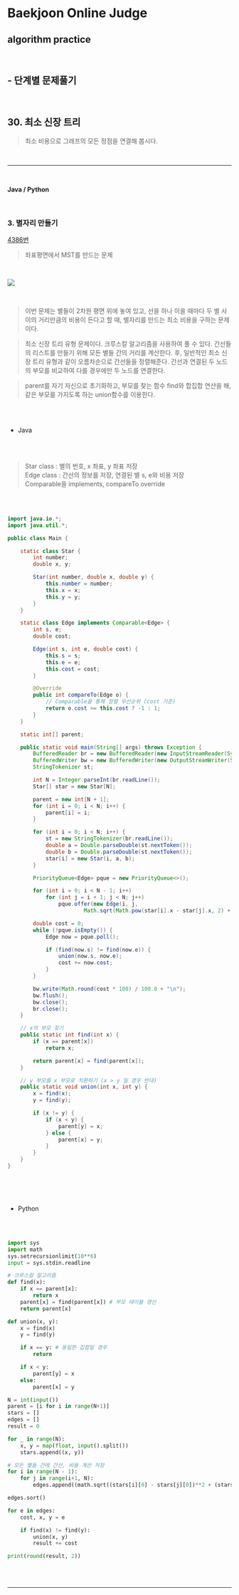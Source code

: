 # Baekjoon Online Judge

## algorithm practice
<br>

## - 단계별 문제풀기
<br>

## 30. 최소 신장 트리

> 최소 비용으로 그래프의 모든 정점을 연결해 봅시다.

<br>

---

<br>

**Java / Python**

<br>

### 3. 별자리 만들기
[4386번](https://www.acmicpc.net/problem/4386) 
> 좌표평면에서 MST를 만드는 문제

<br>

![](https://images.velog.io/images/jini_eun/post/217a4825-03e6-48a3-8853-afc84769be48/image.png)

<br>

> 이번 문제는 별들이 2차원 평면 위에 놓여 있고, 선을 하나 이을 때마다 두 별 사이의 거리만큼의 비용이 든다고 할 때, 별자리를 만드는 최소 비용을 구하는 문제이다.

> 최소 신장 트리 유형 문제이다. 크루스칼 알고리즘을 사용하여 풀 수 있다. 간선들의 리스트를 만들기 위해 모든 별들 간의 거리를 계산한다. 후, 일반적인 최소 신장 트리 유형과 같이 오름차순으로 간선들을 정렬해준다. 간선과 연결된 두 노드의 부모를 비교하여 다를 경우에만 두 노드를 연결한다.

> parent를 자기 자신으로 초기화하고, 부모를 찾는 함수 find와 합집합 연산을 해, 같은 부모를 가지도록 하는 union함수를 이용한다.

<br><br>

- Java

<br><br>

> Star class : 별의 번호, x 좌표, y 좌표 저장 <br>
Edge class : 간선의 정보를 저장, 연결된 별 s, e와 비용 저장 <br>
Comparable을 implements, compareTo override

<br><br>

```java
import java.io.*;
import java.util.*;

public class Main {

	static class Star {
		int number;
		double x, y;

		Star(int number, double x, double y) {
			this.number = number;
			this.x = x;
			this.y = y;
		}
	}

	static class Edge implements Comparable<Edge> {
		int s, e;
		double cost;

		Edge(int s, int e, double cost) {
			this.s = s;
			this.e = e;
			this.cost = cost;
		}

		@Override
		public int compareTo(Edge o) {
			// Comparable을 통해 정렬 우선순위 (cost 기준)
			return o.cost >= this.cost ? -1 : 1;
		}
	}

	static int[] parent;

	public static void main(String[] args) throws Exception {
		BufferedReader br = new BufferedReader(new InputStreamReader(System.in));
		BufferedWriter bw = new BufferedWriter(new OutputStreamWriter(System.out));
		StringTokenizer st;

		int N = Integer.parseInt(br.readLine());
		Star[] star = new Star[N];

		parent = new int[N + 1];
		for (int i = 0; i < N; i++) {
			parent[i] = i;
		}

		for (int i = 0; i < N; i++) {
			st = new StringTokenizer(br.readLine());
			double a = Double.parseDouble(st.nextToken());
			double b = Double.parseDouble(st.nextToken());
			star[i] = new Star(i, a, b);
		}

		PriorityQueue<Edge> pque = new PriorityQueue<>();

		for (int i = 0; i < N - 1; i++)
			for (int j = i + 1; j < N; j++)
				pque.offer(new Edge(i, j,
						Math.sqrt(Math.pow(star[i].x - star[j].x, 2) + Math.pow(star[i].y - star[j].y, 2))));

		double cost = 0;
		while (!pque.isEmpty()) {
			Edge now = pque.poll();

			if (find(now.s) != find(now.e)) {
				union(now.s, now.e);
				cost += now.cost;
			}
		}

		bw.write(Math.round(cost * 100) / 100.0 + "\n");
		bw.flush();
		bw.close();
		br.close();
	}

	// x의 부모 찾기
	public static int find(int x) {
		if (x == parent[x])
			return x;

		return parent[x] = find(parent[x]);
	}

	// y 부모를 x 부모로 치환하기 (x > y 일 경우 반대)
	public static void union(int x, int y) {
		x = find(x);
		y = find(y);

		if (x != y) {
			if (x < y) {
				parent[y] = x;
			} else {
				parent[x] = y;
			}
		}
	}
}
```

<br><br><br>

- Python 

<br><br>

```python
import sys
import math
sys.setrecursionlimit(10**6)
input = sys.stdin.readline

# 크루스칼 알고리즘
def find(x):
    if x == parent[x]:
        return x
    parent[x] = find(parent[x]) # 부모 테이블 갱신
    return parent[x]

def union(x, y): 
    x = find(x) 
    y = find(y)

    if x == y: # 동일한 집합일 경우
        return

    if x < y:
        parent[y] = x 
    else: 
        parent[x] = y 

N = int(input())
parent = [i for i in range(N+1)]
stars = []
edges = []
result = 0

for _ in range(N):
    x, y = map(float, input().split())
    stars.append((x, y))

# 모든 별들 간에 간선, 비용 계산 저장
for i in range(N - 1):
    for j in range(i+1, N):
        edges.append((math.sqrt((stars[i][0] - stars[j][0])**2 + (stars[i][1] - stars[j][1])**2), i, j))

edges.sort()

for e in edges:
    cost, x, y = e

    if find(x) != find(y):
        union(x, y)
        result += cost

print(round(result, 2))
```

<br><br>

---

<br>
